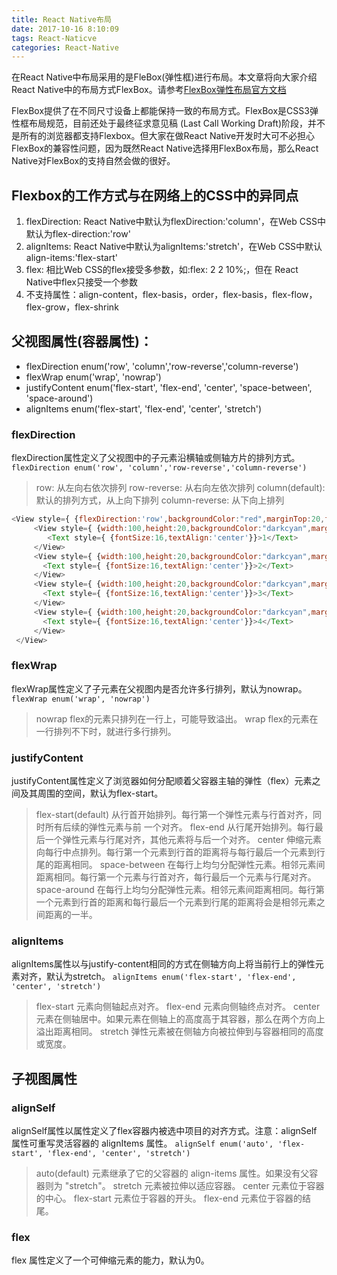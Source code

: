 ```yaml
---
title: React Native布局
date: 2017-10-16 8:10:09
tags: React-Naticve
categories: React-Native 
---
```

在React Native中布局采用的是FleBox(弹性框)进行布局。本文章将向大家介绍React Native中的布局方式FlexBox。请参考[FlexBox弹性布局官方文档](http://facebook.github.io/react-native/docs/flexbox.html)
<!--more-->
FlexBox提供了在不同尺寸设备上都能保持一致的布局方式。FlexBox是CSS3弹性框布局规范，目前还处于最终征求意见稿 (Last Call Working Draft)阶段，并不是所有的浏览器都支持Flexbox。但大家在做React Native开发时大可不必担心FlexBox的兼容性问题，因为既然React Native选择用FlexBox布局，那么React Native对FlexBox的支持自然会做的很好。

## Flexbox的工作方式与在网络上的CSS中的异同点
1. flexDirection: React Native中默认为flexDirection:'column'，在Web CSS中默认为flex-direction:'row'
2. alignItems: React Native中默认为alignItems:'stretch'，在Web CSS中默认align-items:'flex-start'
3. flex: 相比Web CSS的flex接受多参数，如:flex: 2 2 10%;，但在 React Native中flex只接受一个参数
4. 不支持属性：align-content，flex-basis，order，flex-basis，flex-flow，flex-grow，flex-shrink
## 父视图属性(容器属性)：
* flexDirection enum('row', 'column','row-reverse','column-reverse')
* flexWrap enum('wrap', 'nowrap')
* justifyContent enum('flex-start', 'flex-end', 'center', 'space-between', 'space-around')
* alignItems enum('flex-start', 'flex-end', 'center', 'stretch')
### flexDirection  
 flexDirection属性定义了父视图中的子元素沿横轴或侧轴方片的排列方式。
 `flexDirection enum('row', 'column','row-reverse','column-reverse')`
> row: 从左向右依次排列
> row-reverse: 从右向左依次排列
> column(default): 默认的排列方式，从上向下排列
> column-reverse: 从下向上排列

```js
<View style={ {flexDirection:'row',backgroundColor:"red",marginTop:20,flexWrap:'wrap'}}>
     <View style={ {width:100,height:20,backgroundColor:"darkcyan",margin:5}}>
        <Text style={ {fontSize:16,textAlign:'center'}}>1</Text>
     </View>
     <View style={ {width:100,height:20,backgroundColor:"darkcyan",margin:5}}>
       <Text style={ {fontSize:16,textAlign:'center'}}>2</Text>
     </View>
     <View style={ {width:100,height:20,backgroundColor:"darkcyan",margin:5}}>
       <Text style={ {fontSize:16,textAlign:'center'}}>3</Text>
     </View>
     <View style={ {width:100,height:20,backgroundColor:"darkcyan",margin:5}}>
       <Text style={ {fontSize:16,textAlign:'center'}}>4</Text>
     </View>
 </View>
```
###  flexWrap
flexWrap属性定义了子元素在父视图内是否允许多行排列，默认为nowrap。
`flexWrap enum('wrap', 'nowrap')`
> nowrap flex的元素只排列在一行上，可能导致溢出。
> wrap flex的元素在一行排列不下时，就进行多行排列。

###  justifyContent
justifyContent属性定义了浏览器如何分配顺着父容器主轴的弹性（flex）元素之间及其周围的空间，默认为flex-start。
> flex-start(default) 从行首开始排列。每行第一个弹性元素与行首对齐，同时所有后续的弹性元素与前 一个对齐。
> flex-end 从行尾开始排列。每行最后一个弹性元素与行尾对齐，其他元素将与后一个对齐。
> center 伸缩元素向每行中点排列。每行第一个元素到行首的距离将与每行最后一个元素到行尾的距离相同。
> space-between 在每行上均匀分配弹性元素。相邻元素间距离相同。每行第一个元素与行首对齐，每行最后一个元素与行尾对齐。
> space-around 在每行上均匀分配弹性元素。相邻元素间距离相同。每行第一个元素到行首的距离和每行最后一个元素到行尾的距离将会是相邻元素之间距离的一半。

###  alignItems
alignItems属性以与justify-content相同的方式在侧轴方向上将当前行上的弹性元素对齐，默认为stretch。
`alignItems enum('flex-start', 'flex-end', 'center', 'stretch')`
> flex-start 元素向侧轴起点对齐。
> flex-end 元素向侧轴终点对齐。
> center 元素在侧轴居中。如果元素在侧轴上的高度高于其容器，那么在两个方向上溢出距离相同。
> stretch 弹性元素被在侧轴方向被拉伸到与容器相同的高度或宽度。

## 子视图属性
### alignSelf
alignSelf属性以属性定义了flex容器内被选中项目的对齐方式。注意：alignSelf 属性可重写灵活容器的 alignItems 属性。
`alignSelf enum('auto', 'flex-start', 'flex-end', 'center', 'stretch')`
> auto(default) 元素继承了它的父容器的 align-items 属性。如果没有父容器则为 "stretch"。
> stretch 元素被拉伸以适应容器。
> center 元素位于容器的中心。
> flex-start 元素位于容器的开头。
> flex-end 元素位于容器的结尾。
### flex
flex 属性定义了一个可伸缩元素的能力，默认为0。


